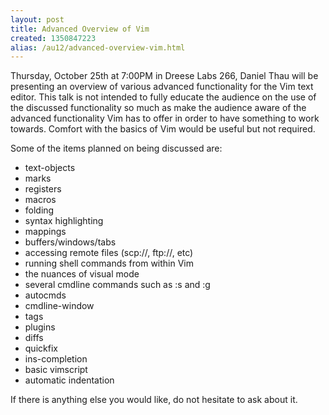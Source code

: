 ```yaml
---
layout: post
title: Advanced Overview of Vim
created: 1350847223
alias: /au12/advanced-overview-vim.html
---
```

Thursday, October 25th at 7:00PM in Dreese Labs 266, Daniel Thau will be presenting an overview of various advanced functionality for the Vim text editor.  This talk is not intended to fully educate the audience on the use of the discussed functionality so much as make the audience aware of the advanced functionality Vim has to offer in order to have something to work towards.  Comfort with the basics of Vim would be useful but not required.

Some of the items planned on being discussed are:
- text-objects
- marks
- registers
- macros
- folding
- syntax highlighting
- mappings
- buffers/windows/tabs
- accessing remote files (scp://, ftp://, etc)
- running shell commands from within Vim
- the nuances of visual mode
- several cmdline commands such as :s and :g
- autocmds
- cmdline-window
- tags
- plugins
- diffs
- quickfix
- ins-completion
- basic vimscript
- automatic indentation

If there is anything else you would like, do not hesitate to ask about it.
